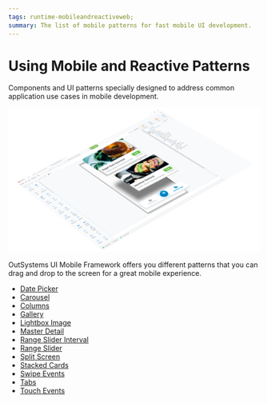 ```yaml
---
tags: runtime-mobileandreactiveweb;  
summary: The list of mobile patterns for fast mobile UI development.
---
```


# Using Mobile and Reactive Patterns

Components and UI patterns specially designed to address common application use cases in mobile development.

![](images/UI_Mobile_Patterns_1.png)

OutSystems UI Mobile Framework offers you different patterns that you can drag and drop to the screen for a great mobile experience.

* [Date Picker](<datepicker.md>)
* [Carousel](<carousel.md>)
* [Columns](<columns.md>)
* [Gallery](<gallery.md>)
* [Lightbox Image](<lightboximage.md>)
* [Master Detail](<masterdetail.md>)
* [Range Slider Interval](<rangesliderinterval.md>)
* [Range Slider](<rangeslider.md>)
* [Split Screen](<splitscreen.md>)
* [Stacked Cards](<stackedcards.md>)
* [Swipe Events](<swipeevents.md>)
* [Tabs](<tabs.md>)
* [Touch Events](<touchevents.md>)
